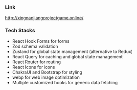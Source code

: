 ### Link
http://xingnanjiangprojectgame.online/

### Tech Stacks
* React Hook Forms for forms
* Zod schema validation
* Zustand for global state management (alternative to Redux)
* React Query for caching and global state management
* React Router for routing
* React Icons for icons
* ChakraUI and Bootstrap for styling
* webp for web image optimization
* Multiple customized hooks for generic data fetching
